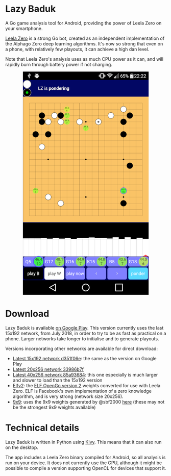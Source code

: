 
# Lazy Baduk

A Go game analysis tool for Android, providing the power of Leela Zero
on your smartphone.

[Leela Zero](https://zero.sjeng.org/) is a strong Go bot, created as
an independent implementation of the Alphago Zero deep learning
algorithms. It's now so strong that even on a phone, with relatively
few playouts, it can achieve a high dan level.

Note that Leela Zero's analysis uses as much CPU power as it can, and
will rapidly burn through battery power if not charging.

<div style="text-align:center"><img src ="screenshots/example_screenshot_small.png" /></div>

# Download

Lazy Baduk is available [on Google
Play](https://play.google.com/store/apps/details?id=net.inclem.lazybaduk). This
version currently uses the last 15x192 network, from July 2018, in
order to try to be as fast as practical on a phone. Larger networks
take longer to initialise and to generate playouts.

Versions incorporating other networks are available for direct download:
- [Latest 15x192 network d351f06e](https://github.com/inclement/LazyBaduk/releases/download/0.6/lzviewer15x192-0.6-release-signed.apk): the same as the version on Google Play
- [Latest 20x256 network 33986b7f](https://github.com/inclement/LazyBaduk/releases/download/0.6/lzviewer20x256-0.6-release-signed.apk)
- [Latest 40x256 network 85a93684](https://github.com/inclement/LazyBaduk/releases/download/0.6/lzviewer40x256-0.6-release-signed.apk): this one especially is much larger and slower to load than the 15x192 version
- [Elfv2](https://github.com/inclement/LazyBaduk/releases/download/0.6/lzviewerElfv2-0.6-release-signed.apk): the [ELF OpenGo version 2](https://github.com/pytorch/elf) weights converted for use with Leela Zero. ELF is Facebook's own implementation of a zero knowledge algorithm, and is very strong (network size 20x256).
- [9x9](https://github.com/inclement/LazyBaduk/releases/download/0.6/lzviewer9x9-0.6-release-signed.apk): uses the 9x9 weights generated by @sbf2000 [here](https://github.com/leela-zero/leela-zero/issues/1291) (these may not be the strongest 9x9 weights available)

# Technical details

Lazy Baduk is written in Python using [Kivy](https://kivy.org/). This
means that it can also run on the desktop.

The app includes a Leela Zero binary compiled for Android, so all
analysis is run on your device. It does not currently use the GPU,
although it might be possible to compile a version supporting OpenCL
for devices that support it.
